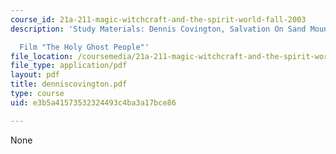 ```yaml
---
course_id: 21a-211-magic-witchcraft-and-the-spirit-world-fall-2003
description: 'Study Materials: Dennis Covington, Salvation On Sand Mountain

  Film "The Holy Ghost People"'
file_location: /coursemedia/21a-211-magic-witchcraft-and-the-spirit-world-fall-2003/e3b5a41573532324493c4ba3a17bce86_denniscovington.pdf
file_type: application/pdf
layout: pdf
title: denniscovington.pdf
type: course
uid: e3b5a41573532324493c4ba3a17bce86

---
```

None